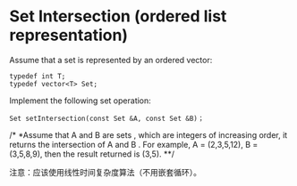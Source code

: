 # Set Intersection (ordered list representation)

Assume that a set is represented by an ordered vector: 
```
typedef int T;
typedef vector<T> Set;
```
Implement the following set operation:
```
Set setIntersection(const Set &A, const Set &B)；
```
/*
*Assume that A and B are sets , which are  integers of increasing order,  it returns the intersection of A and B .
For example, A = (2,3,5,12), B = (3,5,8,9), then the result returned is (3,5).
**/

注意：应该使用线性时间复杂度算法（不用嵌套循环）。